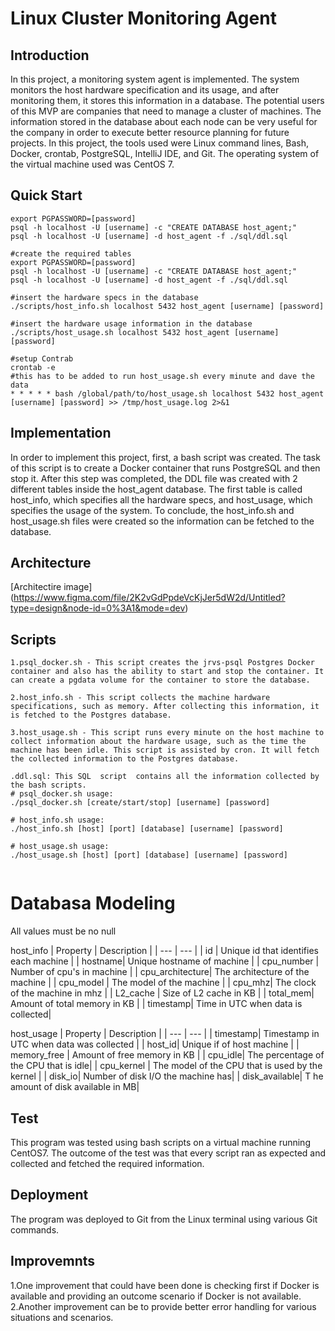 # Linux Cluster Monitoring Agent
## Introduction
In this project, a monitoring system agent is implemented. The system monitors the host hardware specification and its usage, and after monitoring them, it stores this information in a database. The potential users of this MVP are companies that need to manage a cluster of machines. The information stored in the database about each node can be very useful for the company in order to execute better resource planning for future projects. In this project, the tools used were Linux command lines, Bash, Docker, crontab, PostgreSQL, IntelliJ IDE, and Git. The operating system of the virtual machine used was CentOS 7.

## Quick Start
``` #create and run a psql intance using psql_docker.sh
export PGPASSWORD=[password]
psql -h localhost -U [username] -c "CREATE DATABASE host_agent;"
psql -h localhost -U [username] -d host_agent -f ./sql/ddl.sql

#create the required tables
export PGPASSWORD=[password]
psql -h localhost -U [username] -c "CREATE DATABASE host_agent;"
psql -h localhost -U [username] -d host_agent -f ./sql/ddl.sql

#insert the hardware specs in the database
./scripts/host_info.sh localhost 5432 host_agent [username] [password]

#insert the hardware usage information in the database
./scripts/host_usage.sh localhost 5432 host_agent [username] [password]

#setup Contrab
crontab -e
#this has to be added to run host_usage.sh every minute and dave the data
* * * * * bash /global/path/to/host_usage.sh localhost 5432 host_agent [username] [password] >> /tmp/host_usage.log 2>&1
```


## Implementation
In order to implement this project, first, a bash script was created. The task of this script is to create a Docker container that runs PostgreSQL and then stop it. After this step was completed, the DDL file was created with 2 different tables inside the host_agent database. The first table is called host_info, which specifies all the hardware specs, and host_usage, which specifies the usage of the system. To conclude, the host_info.sh and host_usage.sh files were created so the information can be fetched to the database.

## Architecture
[Architectire image]
(https://www.figma.com/file/2K2vGdPpdeVcKjJer5dW2d/Untitled?type=design&node-id=0%3A1&mode=dev)

## Scripts 
```
1.psql_docker.sh - This script creates the jrvs-psql Postgres Docker container and also has the ability to start and stop the container. It can create a pgdata volume for the container to store the database.

2.host_info.sh - This script collects the machine hardware specifications, such as memory. After collecting this information, it is fetched to the Postgres database.

3.host_usage.sh - This script runs every minute on the host machine to collect information about the hardware usage, such as the time the machine has been idle. This script is assisted by cron. It will fetch the collected information to the Postgres database.

.ddl.sql: This SQL  script  contains all the information collected by the bash scripts.
# psql_docker.sh usage:
./psql_docker.sh [create/start/stop] [username] [password]

# host_info.sh usage:
./host_info.sh [host] [port] [database] [username] [password]

# host_usage.sh usage:
./host_usage.sh [host] [port] [database] [username] [password]


```

# Databasa Modeling

All values must be no null

host_info
| Property | Description |
| --- | --- |
| id | Unique id that identifies each machine |
| hostname| Unique hostname of machine |
| cpu_number | Number of cpu's in machine  |
| cpu_architecture| The architecture of the machine |
| cpu_model | The model of the machine |
| cpu_mhz| The clock of the machine in mhz |
| L2_cache | Size of L2 cache in KB |
| total_mem| Amount of total memory in KB |
| timestamp| Time in UTC when data is collected|

host_usage
| Property | Description |
| --- | --- |
| timestamp| Timestamp in UTC when data was collected |
| host_id| Unique if of host machine |
| memory_free | Amount of free memory in KB  |
| cpu_idle| The percentage of the CPU that is idle|
| cpu_kernel | The model of the CPU that is used by the kernel |
| disk_io| Number of disk I/O the machine has|
| disk_available| T he amount of disk available in MB|

## Test 
This program was tested using bash scripts on a virtual machine running CentOS7. The outcome of the test was that every script ran as expected and collected and fetched the required information.

## Deployment

The program was deployed to Git from the Linux terminal using various Git commands.

## Improvemnts

1.One improvement that could have been done is checking first if Docker is available and providing an outcome scenario if Docker is not available.
2.Another improvement can be to provide better error handling for various situations and scenarios.










